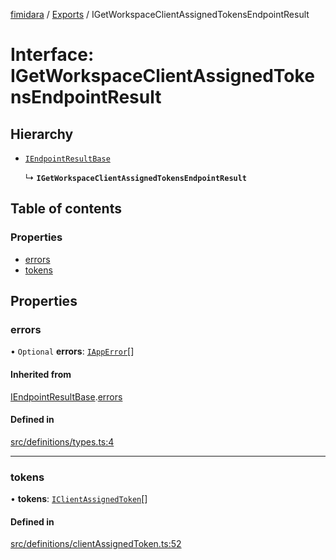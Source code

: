 [fimidara](../README.md) / [Exports](../modules.md) / IGetWorkspaceClientAssignedTokensEndpointResult

# Interface: IGetWorkspaceClientAssignedTokensEndpointResult

## Hierarchy

- [`IEndpointResultBase`](IEndpointResultBase.md)

  ↳ **`IGetWorkspaceClientAssignedTokensEndpointResult`**

## Table of contents

### Properties

- [errors](IGetWorkspaceClientAssignedTokensEndpointResult.md#errors)
- [tokens](IGetWorkspaceClientAssignedTokensEndpointResult.md#tokens)

## Properties

### errors

• `Optional` **errors**: [`IAppError`](IAppError.md)[]

#### Inherited from

[IEndpointResultBase](IEndpointResultBase.md).[errors](IEndpointResultBase.md#errors)

#### Defined in

[src/definitions/types.ts:4](https://github.com/softkave/files-js/blob/353a07f/src/definitions/types.ts#L4)

___

### tokens

• **tokens**: [`IClientAssignedToken`](IClientAssignedToken.md)[]

#### Defined in

[src/definitions/clientAssignedToken.ts:52](https://github.com/softkave/files-js/blob/353a07f/src/definitions/clientAssignedToken.ts#L52)
